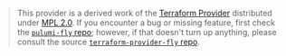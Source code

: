 > This provider is a derived work of the [Terraform Provider](https://github.com/andrewbaxter/terraform-provider-fly)
> distributed under [MPL 2.0](https://www.mozilla.org/en-US/MPL/2.0/). If you encounter a bug or missing feature,
> first check the [`pulumi-fly` repo](https://github.com/dirien/pulumi-fly/issues); however, if that doesn't turn up anything,
> please consult the source [`terraform-provider-fly` repo](https://github.com/andrewbaxter/terraform-provider-fly/issues).